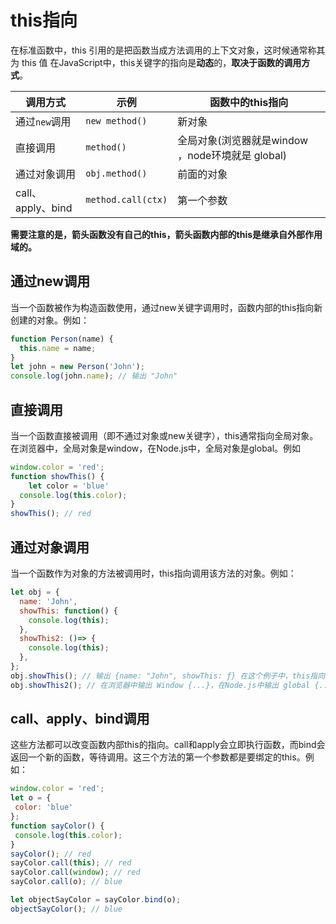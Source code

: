 

# this指向
在标准函数中，this 引用的是把函数当成方法调用的上下文对象，这时候通常称其为 this 值
在JavaScript中，this关键字的指向是**动态**的，**取决于函数的调用方式**。

 调用方式    | 示例          | 函数中的this指向 |
 ----------- | ------------- | ---------------- |
 通过`new`调用 | `new method()`  | 新对象           |
 直接调用  | `method()` | 全局对象(浏览器就是window ，node环境就是 global)|
 通过对象调用 | `obj.method()` | 前面的对象|
 call、apply、bind| `method.call(ctx)` | 第一个参数|

**需要注意的是，箭头函数没有自己的this，箭头函数内部的this是继承自外部作用域的。**

## 通过new调用
 当一个函数被作为构造函数使用，通过new关键字调用时，函数内部的this指向新创建的对象。例如：
```js
function Person(name) {
  this.name = name;
}
let john = new Person('John');
console.log(john.name); // 输出 "John"
```

## 直接调用
当一个函数直接被调用（即不通过对象或new关键字），this通常指向全局对象。在浏览器中，全局对象是window，在Node.js中，全局对象是global。例如
```js
window.color = 'red';
function showThis() {
    let color = 'blue'
  console.log(this.color);
}
showThis(); // red
```
## 通过对象调用
当一个函数作为对象的方法被调用时，this指向调用该方法的对象。例如：
```js
let obj = {
  name: 'John',
  showThis: function() {
    console.log(this);
  },
  showThis2: ()=> {
    console.log(this);
  },
};
obj.showThis(); // 输出 {name: "John", showThis: ƒ} 在这个例子中，this指向obj。
obj.showThis2(); // 在浏览器中输出 Window {...}，在Node.js中输出 global {...}
```
## call、apply、bind调用
这些方法都可以改变函数内部this的指向。call和apply会立即执行函数，而bind会返回一个新的函数，等待调用。这三个方法的第一个参数都是要绑定的this。例如：
```js
window.color = 'red'; 
let o = { 
 color: 'blue' 
}; 
function sayColor() { 
 console.log(this.color); 
} 
sayColor(); // red 
sayColor.call(this); // red 
sayColor.call(window); // red 
sayColor.call(o); // blue 

let objectSayColor = sayColor.bind(o); 
objectSayColor(); // blue 
```
